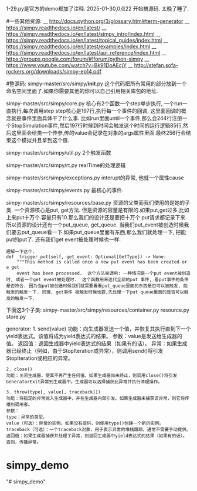 1-29.py是官方的demo都加了注释.
2025-01-30,0点22 开始搞源码.
太晚了睡了.

#一些其他资源:
__ http://docs.python.org/3/glossary.html#term-generator
__ https://simpy.readthedocs.io/en/latest/
__ https://simpy.readthedocs.io/en/latest/simpy_intro/index.html
__ https://simpy.readthedocs.io/en/latest/topical_guides/index.html
__ https://simpy.readthedocs.io/en/latest/examples/index.html
__ https://simpy.readthedocs.io/en/latest/api_reference/index.html
__ https://groups.google.com/forum/#!forum/python-simpy
__ https://www.youtube.com/watch?v=Bk91DoAEcjY
__ http://stefan.sofa-rockers.org/downloads/simpy-ep14.pdf

#整源码:
simpy-master/src/simpy/__init__.py
    这个代码把所有常用的部分放到一个命名空间里面了.如果你需要其他的你可以自己引用相关库包的地址.

simpy-master/src/simpy/core.py
    核心有2个函数一个step单步执行, 一个run一直执行,每次调用step
    step核心是197行,执行每一个事件的回调, 这里面回调的概念就是事件里面具体干了什么事.
    比如run里面until一个事件,那么会244行注册一个StopSimulation事件,然后197行时候到时间会触发这个时间的运行逻辑85行,然后这里面会给类一个传参,传的value会记录在对象的args属性里面.最终256行会结束这个模拟并且拿到这个值.

simpy-master/src/simpy/util.py
    2个触发函数

simpy-master/src/simpy/rt.py
    realTime的处理逻辑


simpy-master/src/simpy/exceptions.py
    interupt的异常, 他就一个属性cause

simpy-master/src/simpy/events.py
    最核心的事件.

simpy-master/src/simpy/resources/base.py
    资源的父类而我们使用的是她的子类.
    一个资源核心是put, get方法.
    但是资源的容量是有限的.如果put,get过多.比如上来put十万个.容量只有10.那么我们的设计还是要把十万个
    put请求都记录下来.所以资源的设计还有一个put_queue, get_queue.
    当我们put_event被创造时候我们要去put_queue看一下.如果put_queue里面有东西,那么我们就处理一下, 把能put的put了. 还有我们get event被处理时候也一样.



    理解一下这个.
    def _trigger_put(self, get_event: Optional[GetType]) -> None:
        """This method is called once a new put event has been created or a get
        event has been processed.  这个方法被调用: 一种情况是一个put event被创造时, 或者一个get event被处理时.  这个函数用来迭代全部的put 事件, 看put事件的条件是否符合. 因为当put被创造时候我们就需要看看put_queue里面的东西是否可以被触发, 能触发的触发一下. 同理, get事件 被触发时候也要,先处理一下put queue里面的是否可以触发的触发一下.





下面这3个子类:
simpy-master/src/simpy/resources/container.py
resource.py
store.py

generator:
    1. send(value)
    功能：向生成器发送一个值，并恢复其执行直到下一个yield表达式。该值将成为yield表达式的结果。
    参数：value是发送给生成器的值。
    返回值：返回生成器中yield表达式的结果（如果有的话）。
    异常：如果生成器已经终止（例如，由于StopIteration或异常），则调用send()将引发StopIteration或相应的异常。

    2. close()
    功能：关闭生成器，使其不再产生任何值。如果生成器尚未终止，则调用close()将引发GeneratorExit异常到生成器中。生成器可以选择捕获此异常并执行清理操作。

    3. throw(type[, value[, traceback]])
    功能：将指定的异常抛入生成器中，并在生成器内部引发。如果生成器未捕获该异常，则它将传播到调用者。
    参数：
    type：异常的类型。
    value（可选）：异常的实例。如果没有提供，则使用type()创建一个新的实例。
    traceback（可选）：一个traceback对象，用于表示异常的堆栈跟踪。通常不需要手动提供。
    返回值：如果生成器捕获并处理了异常，则返回生成器中yield表达式的结果（如果有的话）。否则，传播异常。


# simpy_demo
"# simpy_demo" 
